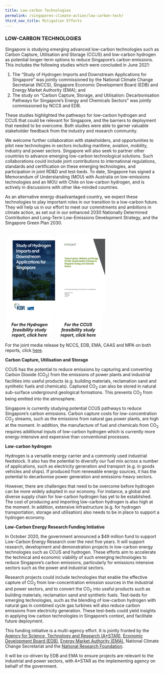 ```yaml
---
title: Low-carbon Technologies
permalink: /singapores-climate-action/low-carbon-tech/
third_nav_title: Mitigation Efforts
---
```


### LOW-CARBON TECHNOLOGIES

Singapore is studying emerging advanced low-carbon technologies such as Carbon Capture, Utilisation and Storage (CCUS) and low-carbon hydrogen as potential longer-term options to reduce Singapore’s carbon emissions. This includes the following studies which were concluded in June 2021:  

1.	The “Study of Hydrogen Imports and Downstream Applications for Singapore” was jointly commissioned by the National Climate Change Secretariat (NCCS), Singapore Economic Development Board (EDB) and Energy Market Authority (EMA); and
1.	The study on “Carbon Capture, Storage, and Utilisation: Decarbonisation Pathways for Singapore’s Energy and Chemicals Sectors” was jointly commissioned by NCCS and EDB. 

These studies highlighted the pathways for low-carbon hydrogen and CCUS that could be relevant for Singapore, and the barriers to deployment that needed to be overcome. Both studies were able to garner valuable stakeholder feedback from the industry and research community. 

We welcome further collaboration with stakeholders, and opportunities to pilot new technologies in sectors including maritime, aviation, mobility, industry and power sectors. Singapore will also seek to partner other countries to advance emerging low-carbon technological solutions. Such collaborations could include joint contributions to international regulations, standards and certification on these emerging technologies, and participation in joint RD&D and test-beds. To date, Singapore has signed a Memorandum of Understanding (MOU) with Australia on low-emissions technologies and an MOU with Chile on low-carbon hydrogen, and is actively in discussions with other like-minded countries. 

As an alternative energy disadvantaged country, we expect these technologies to play important roles in our transition to a low-carbon future. They will help us in our effort to meet our commitments and ambitions in climate action, as set out in our enhanced 2030 Nationally Determined Contribution and Long-Term Low-Emissions Development Strategy, and the Singapore Green Plan 2030.

<style>
/*--------------------------------------------------------------
CODE FROM MSE: START OF policies PAGE CARDS FLEXBOX LAYOUT AND STYLES
--------------------------------------------------------------*/

/* refrain from using pure img selector as it changes the MSE logo size */
#policies-container > section > div > a > img {
    display: block;
    border: 0;
    width: 100%;
    height: 75%;
    padding: 1em;
    border-radius: 15px 15px 0px 0px;
}

.card {
    flex: 1 0 500px;
    box-sizing: border-box;
    margin: 1rem .25em;
    background: white;
    margin-bottom: 1em;
    /* border: 0.13em solid rgba(0,0,0,.2); */
    border-radius: 15px;
    /* box-shadow: 2px 2px 6px 0px  rgba(0,0,0,0.3); */
    transition: 0.3s;
}

.card a {
  color: inherit;
  text-decoration: none; /* no underline */
}

.card-content h6 {
    padding: .5em;
    margin-top: 0.5em;
    margin-bottom: .5em;
    font-weight: bold;
    color: inherit;
    text-decoration: none;
}

.card:hover {
    transition: all 0.0s ease-out;
    box-shadow: 0px 4px 8px rgba(38, 38, 38, 0.2);
    /* top: -4px; */
    border: 2px solid #cccccc;
    background-color: #0487bf;
    margin-top: 0.5em;
    margin-bottom: .5em;
    transition: 0.3s;
  }
  
.card-content h6:hover {
	color:white;
}

.card a:hover {
  color: black;
  text-decoration: none; /* no underline */
}

/* Flexbox stuff */

.cards {
    display: flex;
    flex-wrap: wrap;
    margin: 0 auto;
    /* padding: 0 1em; */
    text-align: center;
 }

@media screen and (min-width: 40em) {
    .card {
       max-width: calc(50% -  1em);
    }
}

@media screen and (min-width: 60em) {
    .card {
        max-width: calc(33% - 1em);
    }
}

@media screen and (min-width: 52em) {
    .img {
        max-width: 52em;
    }
}

@media screen and (max-width : 480px) {
	.card { 
        max-width: 100%; }
}

/*--------------------------------------------------------------
CODE FROM MSE: END OF policies PAGE CARDS FLEXBOX LAYOUT AND STYLES
--------------------------------------------------------------*/
</style>

<main id="policies-container">
<section class="cards">
    <div class="card">
        <a href="/singapores-climate-action/low-carbon-tech/hc">
                <img src="/images/h2-study-report.jpg">
            <div class="card-content">
                <h6>For the Hydrogen feasibility study report, click here</h6>
            </div><!-- .card-content -->
        </a>
    </div><!-- .card -->
        <div class="card">
        <a href="/singapores-climate-action/low-carbon-tech/ccus">
                <img src="/images/ccus-study-report.jpg">
            <div class="card-content">
                <h6>For the CCUS feasibility study report, click here</h6>
            </div><!-- .card-content -->
        </a>
    </div><!-- .card -->
</section><!-- .cards -->



</main>

For the joint media release by NCCS, EDB, EMA, CAAS and MPA on both reports, click [<a href="/media/press-release/singapore-looks-to-develop-and-deploy-lc-technological-solution" target="_blank">here</a>](/media/press-release/singapore-looks-to-develop-and-deploy-lc-technological-solution).

**Carbon Capture, Utilisation and Storage**

CCUS has the potential to reduce emissions by capturing and converting Carbon Dioxide (CO<sub>2</sub>) from the emissions of power plants and industrial facilities into useful products (e.g. building materials, reclamation sand and synthetic fuels and chemicals). Captured CO<sub>2</sub> can also be stored in natural sub-surface underground geological formations. This prevents CO<sub>2</sub> from being emitted into the atmosphere.

Singapore is currently studying potential CCUS pathways to reduce Singapore’s carbon emissions. Carbon capture costs for low-concentration CO<sub>2</sub> streams, such as the emissions from natural gas power plants, are high at the moment. In addition, the manufacture of fuel and chemicals from CO<sub>2</sub> requires additional inputs of low-carbon hydrogen which is currently more energy-intensive and expensive than conventional processes.

**Low-carbon hydrogen**

Hydrogen is a versatile energy carrier and a commonly used industrial feedstock. It also has the potential to diversify our fuel mix across a number of applications, such as electricity generation and transport (e.g. in goods vehicles and ships). If produced from renewable energy sources, it has the potential to decarbonise power generation and emissions-heavy sectors.

However, there are challenges that need to be overcome before hydrogen can be more widely adopted in our economy. For instance, a global and diverse supply chain for low-carbon hydrogen has yet to be established. The cost of producing and importing low-carbon hydrogen is also high at the moment. In addition, extensive infrastructure (e.g. for hydrogen transportation, storage and utilisation) also needs to be in place to support a hydrogen economy.

**Low-Carbon Energy Research Funding Initiative**

In October 2020, the government announced a $49 million fund to support Low-Carbon Energy Research over the next five years. It will support research, development and demonstration projects in low-carbon energy technologies such as CCUS and hydrogen.  These efforts aim to accelerate the technical and economic viability of such emerging technologies to reduce Singapore’s carbon emissions, particularly for emissions intensive sectors such as the power and industrial sectors.

Research projects could include technologies that enable the effective capture of CO<sub>2</sub> from low-concentration emission sources in the industrial and power sectors, and to convert the CO<sub>2</sub> into useful products such as building materials, reclamation sand and synthetic fuels. Test-beds for emerging technologies, such as the blending of low-carbon hydrogen with natural gas in combined cycle gas turbines will also reduce carbon emissions from electricity generation. These test-beds could yield insights in applying low carbon technologies in Singapore’s context, and facilitate future deployment.

This funding initiative is a multi-agency effort. It is jointly fronted by the [<a href="https://www.a-star.edu.sg/" target="_blank">Agency for Science, Technology and Research (A*STAR)</a>](https://www.a-star.edu.sg/), [<a href="https://www.edb.gov.sg/" target="_blank">Economic Development Board (EDB)</a>](https://www.edb.gov.sg/), [<a href="https://www.ema.gov.sg/index.aspx" target="_blank">Energy Market Authority (EMA)</a>](https://www.ema.gov.sg/index.aspx), National Climate Change Secretariat and the [<a href="https://www.nrf.gov.sg/" target="_blank">National Research Foundation</a>](https://www.nrf.gov.sg/).

It will be co-driven by EDB and EMA to ensure projects are relevant to the industrial and power sectors, with A*STAR as the implementing agency on behalf of the government.

